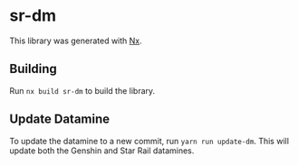 # sr-dm

This library was generated with [Nx](https://nx.dev).

## Building

Run `nx build sr-dm` to build the library.

## Update Datamine

To update the datamine to a new commit, run `yarn run update-dm`. This will update both the Genshin and Star Rail datamines.
